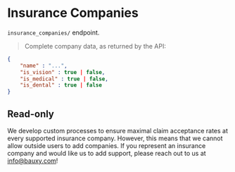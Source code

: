 # Insurance Companies
`insurance_companies/` endpoint.

> Complete company data, as returned by the API:

```json
{
    "name" : "...",
    "is_vision" : true | false,
    "is_medical" : true | false,
    "is_dental" : true | false
}
```

## Read-only
We develop custom processes to ensure maximal claim acceptance rates at every supported insurance company. However, this means that we cannot allow outside users to add companies. If you represent an insurance company and would like us to add support, please reach out to us at [info@bauxy.com](mailto:info@bauxy.com)!
